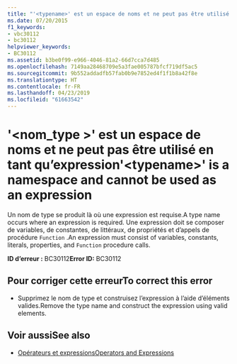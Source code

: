 ```yaml
---
title: "'<typename>' est un espace de noms et ne peut pas être utilisé en tant qu’expression"
ms.date: 07/20/2015
f1_keywords:
- vbc30112
- bc30112
helpviewer_keywords:
- BC30112
ms.assetid: b3be0f99-e966-4046-81a2-66d7cca7d485
ms.openlocfilehash: 7149aa28468709e5a3fae005787bfcf719df5ac5
ms.sourcegitcommit: 9b552addadfb57fab0b9e7852ed4f1f1b8a42f8e
ms.translationtype: HT
ms.contentlocale: fr-FR
ms.lasthandoff: 04/23/2019
ms.locfileid: "61663542"
---
```

# <a name="typename-is-a-namespace-and-cannot-be-used-as-an-expression"></a><span data-ttu-id="5bfca-102">'\<nom_type >' est un espace de noms et ne peut pas être utilisé en tant qu’expression</span><span class="sxs-lookup"><span data-stu-id="5bfca-102">'\<typename>' is a namespace and cannot be used as an expression</span></span>
<span data-ttu-id="5bfca-103">Un nom de type se produit là où une expression est requise.</span><span class="sxs-lookup"><span data-stu-id="5bfca-103">A type name occurs where an expression is required.</span></span> <span data-ttu-id="5bfca-104">Une expression doit se composer de variables, de constantes, de littéraux, de propriétés et d’appels de procédure `Function` .</span><span class="sxs-lookup"><span data-stu-id="5bfca-104">An expression must consist of variables, constants, literals, properties, and `Function` procedure calls.</span></span>  
  
 <span data-ttu-id="5bfca-105">**ID d’erreur :** BC30112</span><span class="sxs-lookup"><span data-stu-id="5bfca-105">**Error ID:** BC30112</span></span>  
  
## <a name="to-correct-this-error"></a><span data-ttu-id="5bfca-106">Pour corriger cette erreur</span><span class="sxs-lookup"><span data-stu-id="5bfca-106">To correct this error</span></span>  
  
- <span data-ttu-id="5bfca-107">Supprimez le nom de type et construisez l’expression à l’aide d’éléments valides.</span><span class="sxs-lookup"><span data-stu-id="5bfca-107">Remove the type name and construct the expression using valid elements.</span></span>  
  
## <a name="see-also"></a><span data-ttu-id="5bfca-108">Voir aussi</span><span class="sxs-lookup"><span data-stu-id="5bfca-108">See also</span></span>

- [<span data-ttu-id="5bfca-109">Opérateurs et expressions</span><span class="sxs-lookup"><span data-stu-id="5bfca-109">Operators and Expressions</span></span>](../../visual-basic/programming-guide/language-features/operators-and-expressions/index.md)
